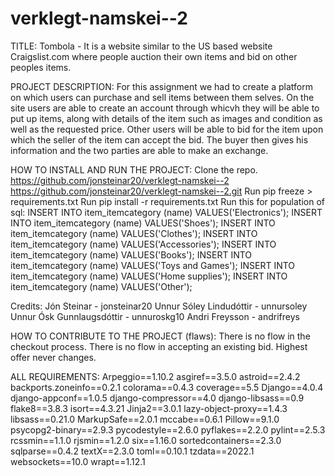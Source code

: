 # verklegt-namskei--2
TITLE:
Tombola - It is a website similar to the US based website Craigslist.com where people auction their own items and bid on other peoples items.

PROJECT DESCRIPTION:
For this assignment we had to create a platform on which users can purchase and sell items between them selves. 
On the site users are able to create an account through whicvh they will be able to put up items, along with 
details of the item such as images and condition as well as the requested price. Other users will be able to bid 
for the item upon which the seller of the item can accept the bid. The buyer then gives his information and the 
two parties are able to make an exchange.

HOW TO INSTALL AND RUN THE PROJECT:
Clone the repo.
https://github.com/jonsteinar20/verklegt-namskei--2
https://github.com/jonsteinar20/verklegt-namskei--2.git
Run pip freeze > requirements.txt
Run pip install -r requirements.txt
Run this for population of sql:
INSERT INTO item_itemcategory (name) VALUES('Electronics');
INSERT INTO item_itemcategory (name) VALUES('Shoes');
INSERT INTO item_itemcategory (name) VALUES('Clothes');
INSERT INTO item_itemcategory (name) VALUES('Accessories');
INSERT INTO item_itemcategory (name) VALUES('Books');
INSERT INTO item_itemcategory (name) VALUES('Toys and Games');
INSERT INTO item_itemcategory (name) VALUES('Home supplies');
INSERT INTO item_itemcategory (name) VALUES('Other');

Credits:
Jón Steinar - jonsteinar20
Unnur Sóley Lindudóttir - unnursoley
Unnur Ósk Gunnlaugsdóttir - unnuroskg10
Andri Freysson - andrifreys

HOW TO CONTRIBUTE TO THE PROJECT (flaws):
There is no flow in the checkout process.
There is no flow in accepting an existing bid.
Highest offer never changes.

ALL REQUIREMENTS:
Arpeggio==1.10.2
asgiref==3.5.0
astroid==2.4.2
backports.zoneinfo==0.2.1
colorama==0.4.3
coverage==5.5
Django==4.0.4
django-appconf==1.0.5
django-compressor==4.0
django-libsass==0.9
flake8==3.8.3
isort==4.3.21
Jinja2==3.0.1
lazy-object-proxy==1.4.3
libsass==0.21.0
MarkupSafe==2.0.1
mccabe==0.6.1
Pillow==9.1.0
psycopg2-binary==2.9.3
pycodestyle==2.6.0
pyflakes==2.2.0
pylint==2.5.3
rcssmin==1.1.0
rjsmin==1.2.0
six==1.16.0
sortedcontainers==2.3.0
sqlparse==0.4.2
textX==2.3.0
toml==0.10.1
tzdata==2022.1
websockets==10.0
wrapt==1.12.1